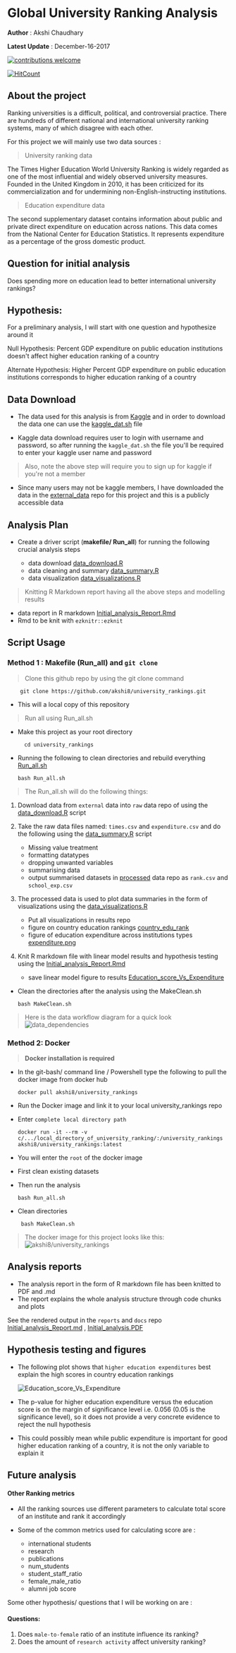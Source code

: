 # Global University Ranking Analysis

**Author** : Akshi Chaudhary

**Latest Update** : December-16-2017


[![contributions welcome](https://img.shields.io/badge/contributions-welcome-brightgreen.svg?style=flat)](https://github.com/dwyl/esta/issues)

[![HitCount](http://hits.dwyl.io/akshi8/University_rankings.svg)](http://hits.dwyl.io/akshi8/University_rankings)


## About the project

Ranking universities is a difficult, political, and controversial practice. There are hundreds of different national and international university ranking systems, many of which disagree with each other.

For this project we will mainly use two data sources :

>  University ranking data

The Times Higher Education World University Ranking is widely regarded as one of the most influential and widely observed university measures. Founded in the United Kingdom in 2010, it has been criticized for its commercialization and for undermining non-English-instructing institutions.

> Education expenditure data

The second supplementary dataset contains information about public and private direct expenditure on education across nations. This data comes from the National Center for Education Statistics. It represents expenditure as a percentage of the gross domestic product.

## Question for initial analysis

Does spending more on education lead to better international university rankings?

## Hypothesis:

For a preliminary analysis, I will start with one question and hypothesize around it


  Null Hypothesis: Percent GDP expenditure on public education institutions doesn't affect higher education ranking of a country

  Alternate Hypothesis: Higher Percent GDP expenditure on public education institutions corresponds to higher education ranking of a country


## Data Download

* The data used for this analysis is from [Kaggle](https://www.kaggle.com/mylesoneill/world-university-rankings/data) and in order to download the data one can use the [kaggle_dat.sh](https://github.com/akshi8/University_rankings/blob/master/kaggle_dat.sh) file

* Kaggle data download requires user to login with username and password, so after running the `kaggle_dat.sh` the file you'll be required to enter your kaggle user name and password

> Also, note the above step will require you to sign up for kaggle if you're not a member

* Since many users may not be kaggle members, I have downloaded the data in the [external_data](https://github.com/akshi8/University_rankings/tree/master/data/external) repo for this project and this is a publicly accessible data


## Analysis Plan

* Create a driver script (**makefile/ Run_all**) for running the following crucial analysis steps

  - data download [data_download.R](https://github.com/akshi8/University_rankings/blob/master/src/data_download.R)
  - data cleaning and summary [data_summary.R](https://github.com/akshi8/University_rankings/blob/master/src/data_summary.R)
  - data visualization [data_visualizations.R](https://github.com/akshi8/University_rankings/blob/master/src/data_visualizations.R)

> Knitting R Markdown report having all the above steps and modelling results

  - data report in R markdown [Initial_analysis_Report.Rmd](https://github.com/akshi8/University_rankings/blob/master/reports/Initial_analysis_Report.rmd)
  - Rmd to be knit with `ezknitr::ezknit`

## Script Usage

### Method 1 : Makefile (Run_all) and `git clone`

> Clone this github repo by using the git clone command

        git clone https://github.com/akshi8/university_rankings.git

* This will a local copy of this repository

> Run all using Run_all.sh

* Make this project as your root directory

        cd university_rankings

* Running the following to clean directories and rebuild everything [Run_all.sh](https://github.com/akshi8/University_rankings/blob/master/src)

      
      bash Run_all.sh

>  The Run_all.sh will do the following things:

1. Download data from `external` data into `raw` data repo of using the [data_download.R](https://github.com/akshi8/University_rankings/blob/master/src/data_download.R) script

2. Take the raw data files named: `times.csv` and `expenditure.csv` and do the following using the [data_summary.R](https://github.com/akshi8/University_rankings/blob/master/src/data_summary.R) script
      - Missing value treatment
      - formatting datatypes
      - dropping unwanted variables
      - summarising data
      - output summarised datasets in [processed](https://github.com/akshi8/University_rankings/tree/master/data/processed) data repo as `rank.csv` and `school_exp.csv`
3. The processed data is used to plot data summaries in the form of visualizations using the [data_visualizations.R](https://github.com/akshi8/University_rankings/blob/master/src/data_visualizations.R)
      - Put all visualizations in results repo
      - figure on country education rankings [country_edu_rank](https://github.com/akshi8/University_rankings/blob/master/results/country_edu_rank.png)
      - figure of education expenditure across institutions types [expenditure.png](https://github.com/akshi8/University_rankings/blob/master/results/expenditure.png)

4. Knit R markdown file with linear model results and hypothesis testing using the [Initial_analysis_Report.Rmd](https://github.com/akshi8/University_rankings/blob/master/reports/Initial_analysis_Report.rmd)
    - save linear model figure to results [Education_score_Vs_Expenditure](https://github.com/akshi8/University_rankings/blob/master/results/Education_score_Vs_Expenditure.png)

* Clean the directories after the analysis using the MakeClean.sh

      bash MakeClean.sh
      
> Here is the data workflow diagram  for a quick look
![data_dependencies](from_team/data_dependency.PNG)


### Method 2: Docker 

> **Docker installation is required**

* In the git-bash/ command line / Powershell type the following to pull the docker image from docker hub

      docker pull akshi8/university_rankings

* Run the Docker image and link it to your local university_rankings repo
* Enter `complete local directory path`

      docker run -it --rm -v c/.../local_directory_of_university_ranking/:/university_rankings akshi8/university_rankings:latest
* You will enter the `root` of the docker image
* First clean existing datasets
* Then run the analysis

     
      bash Run_all.sh
 
 * Clean directories
  
        bash MakeClean.sh
      
> The docker image for this project looks like this: ![akshi8/university_rankings](from_team/Docker_image.PNG)

## Analysis reports

* The analysis report in the form of R markdown file has been knitted to PDF and .md
* The report explains the whole analysis structure through code chunks and plots

See the rendered output in the `reports` and `docs` repo
[Initial_analysis_Report.md](https://github.com/akshi8/University_rankings/blob/master/reports/Initial_analysis_Report.md) , [Initial_analysis.PDF](https://github.com/akshi8/University_rankings/tree/master/docs)


## Hypothesis testing and figures

* The following plot shows that `higher education expenditures` best explain the high scores in country education rankings

    ![Education_score_Vs_Expenditure](results/Education_score_Vs_Expenditure.png)


* The p-value for higher education expenditure versus the education score is on the margin of significance level i.e. 0.056 (0.05 is the significance level), so it does not provide a very concrete evidence to reject the null hypothesis

* This could possibly mean while public expenditure is important for good higher education ranking of a country, it is not the only variable to explain it



## Future analysis

#### Other Ranking metrics

* All the ranking sources use different parameters to calculate total score of an institute and rank it accordingly

* Some of the common metrics used for calculating score are :
  * international students
  * research
  * publications  
  * num_students
  * student_staff_ratio
  * female_male_ratio
  * alumni job score


Some other hypothesis/ questions that I will be working on are :
#### Questions:

1. Does `male-to-female` ratio of an institute influence its ranking?
2. Does the amount of `research activity` affect university ranking?
